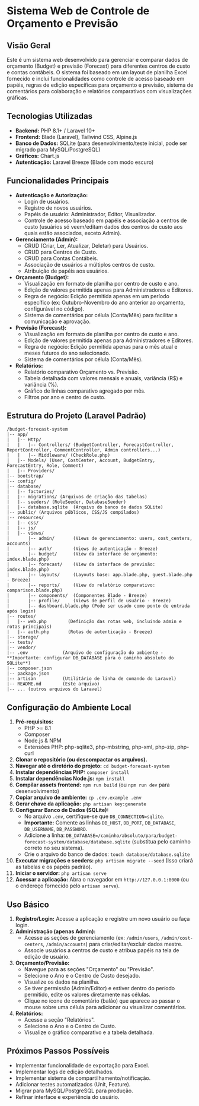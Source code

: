 # Sistema Web de Controle de Orçamento e Previsão

## Visão Geral

Este é um sistema web desenvolvido para gerenciar e comparar dados de orçamento (Budget) e previsão (Forecast) para diferentes centros de custo e contas contábeis. O sistema foi baseado em um layout de planilha Excel fornecido e inclui funcionalidades como controle de acesso baseado em papéis, regras de edição específicas para orçamento e previsão, sistema de comentários para colaboração e relatórios comparativos com visualizações gráficas.

## Tecnologias Utilizadas

*   **Backend:** PHP 8.1+ / Laravel 10+
*   **Frontend:** Blade (Laravel), Tailwind CSS, Alpine.js
*   **Banco de Dados:** SQLite (para desenvolvimento/teste inicial, pode ser migrado para MySQL/PostgreSQL)
*   **Gráficos:** Chart.js
*   **Autenticação:** Laravel Breeze (Blade com modo escuro)

## Funcionalidades Principais

*   **Autenticação e Autorização:**
    *   Login de usuários.
    *   Registro de novos usuários.
    *   Papéis de usuário: Administrador, Editor, Visualizador.
    *   Controle de acesso baseado em papéis e associação a centros de custo (usuários só veem/editam dados dos centros de custo aos quais estão associados, exceto Admin).
*   **Gerenciamento (Admin):**
    *   CRUD (Criar, Ler, Atualizar, Deletar) para Usuários.
    *   CRUD para Centros de Custo.
    *   CRUD para Contas Contábeis.
    *   Associação de usuários a múltiplos centros de custo.
    *   Atribuição de papéis aos usuários.
*   **Orçamento (Budget):**
    *   Visualização em formato de planilha por centro de custo e ano.
    *   Edição de valores permitida apenas para Administradores e Editores.
    *   Regra de negócio: Edição permitida apenas em um período específico (ex: Outubro-Novembro do ano anterior ao orçamento, configurável no código).
    *   Sistema de comentários por célula (Conta/Mês) para facilitar a comunicação e aprovação.
*   **Previsão (Forecast):**
    *   Visualização em formato de planilha por centro de custo e ano.
    *   Edição de valores permitida apenas para Administradores e Editores.
    *   Regra de negócio: Edição permitida apenas para o mês atual e meses futuros do ano selecionado.
    *   Sistema de comentários por célula (Conta/Mês).
*   **Relatórios:**
    *   Relatório comparativo Orçamento vs. Previsão.
    *   Tabela detalhada com valores mensais e anuais, variância (R$) e variância (%).
    *   Gráfico de linhas comparativo agregado por mês.
    *   Filtros por ano e centro de custo.

## Estrutura do Projeto (Laravel Padrão)

```
/budget-forecast-system
|-- app/
|   |-- Http/
|   |   |-- Controllers/ (BudgetController, ForecastController, ReportController, CommentController, Admin controllers...)
|   |   |-- Middleware/ (CheckRole.php)
|   |-- Models/ (User, CostCenter, Account, BudgetEntry, ForecastEntry, Role, Comment)
|   |-- Providers/
|-- bootstrap/
|-- config/
|-- database/
|   |-- factories/
|   |-- migrations/ (Arquivos de criação das tabelas)
|   |-- seeders/ (RoleSeeder, DatabaseSeeder)
|   |-- database.sqlite  (Arquivo do banco de dados SQLite)
|-- public/ (Arquivos públicos, CSS/JS compilados)
|-- resources/
|   |-- css/
|   |-- js/
|   |-- views/
|       |-- admin/       (Views de gerenciamento: users, cost_centers, accounts)
|       |-- auth/        (Views de autenticação - Breeze)
|       |-- budget/      (View da interface de orçamento: index.blade.php)
|       |-- forecast/    (View da interface de previsão: index.blade.php)
|       |-- layouts/     (Layouts base: app.blade.php, guest.blade.php - Breeze)
|       |-- reports/     (View do relatório comparativo: comparison.blade.php)
|       |-- components/  (Componentes Blade - Breeze)
|       |-- profile/     (Views de perfil de usuário - Breeze)
|       |-- dashboard.blade.php (Pode ser usado como ponto de entrada após login)
|-- routes/
|   |-- web.php        (Definição das rotas web, incluindo admin e rotas principais)
|   |-- auth.php       (Rotas de autenticação - Breeze)
|-- storage/
|-- tests/
|-- vendor/
|-- .env             (Arquivo de configuração do ambiente - **Importante: configurar DB_DATABASE para o caminho absoluto do SQLite**)
|-- composer.json
|-- package.json
|-- artisan          (Utilitário de linha de comando do Laravel)
|-- README.md        (Este arquivo)
|-- ... (outros arquivos do Laravel)
```

## Configuração do Ambiente Local

1.  **Pré-requisitos:**
    *   PHP >= 8.1
    *   Composer
    *   Node.js & NPM
    *   Extensões PHP: php-sqlite3, php-mbstring, php-xml, php-zip, php-curl
2.  **Clonar o repositório (ou descompactar os arquivos).**
3.  **Navegar até o diretório do projeto:** `cd budget-forecast-system`
4.  **Instalar dependências PHP:** `composer install`
5.  **Instalar dependências Node.js:** `npm install`
6.  **Compilar assets frontend:** `npm run build` (ou `npm run dev` para desenvolvimento)
7.  **Copiar arquivo de ambiente:** `cp .env.example .env`
8.  **Gerar chave da aplicação:** `php artisan key:generate`
9.  **Configurar Banco de Dados (SQLite):**
    *   No arquivo `.env`, certifique-se que `DB_CONNECTION=sqlite`.
    *   **Importante:** Comente as linhas `DB_HOST`, `DB_PORT`, `DB_DATABASE`, `DB_USERNAME`, `DB_PASSWORD`.
    *   Adicione a linha: `DB_DATABASE=/caminho/absoluto/para/budget-forecast-system/database/database.sqlite` (substitua pelo caminho correto no seu sistema).
    *   Crie o arquivo do banco de dados: `touch database/database.sqlite`
10. **Executar migrações e seeders:** `php artisan migrate --seed` (Isso criará as tabelas e os papéis padrão).
11. **Iniciar o servidor:** `php artisan serve`
12. **Acessar a aplicação:** Abra o navegador em `http://127.0.0.1:8000` (ou o endereço fornecido pelo `artisan serve`).

## Uso Básico

1.  **Registro/Login:** Acesse a aplicação e registre um novo usuário ou faça login.
2.  **Administração (apenas Admin):**
    *   Acesse as seções de gerenciamento (ex: `/admin/users`, `/admin/cost-centers`, `/admin/accounts`) para criar/editar/excluir dados mestre.
    *   Associe usuários a centros de custo e atribua papéis na tela de edição de usuário.
3.  **Orçamento/Previsão:**
    *   Navegue para as seções "Orçamento" ou "Previsão".
    *   Selecione o Ano e o Centro de Custo desejado.
    *   Visualize os dados na planilha.
    *   Se tiver permissão (Admin/Editor) e estiver dentro do período permitido, edite os valores diretamente nas células.
    *   Clique no ícone de comentário (balão) que aparece ao passar o mouse sobre uma célula para adicionar ou visualizar comentários.
4.  **Relatórios:**
    *   Acesse a seção "Relatórios".
    *   Selecione o Ano e o Centro de Custo.
    *   Visualize o gráfico comparativo e a tabela detalhada.

## Próximos Passos Possíveis

*   Implementar funcionalidade de exportação para Excel.
*   Implementar logs de edição detalhados.
*   Implementar sistema de compartilhamento/notificação.
*   Adicionar testes automatizados (Unit, Feature).
*   Migrar para MySQL/PostgreSQL para produção.
*   Refinar interface e experiência do usuário.

